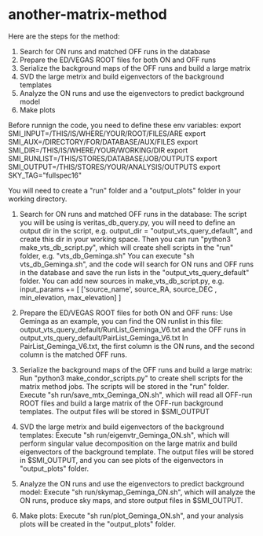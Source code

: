 # another-matrix-method

Here are the steps for the method:
1. Search for ON runs and matched OFF runs in the database
2. Prepare the ED/VEGAS ROOT files for both ON and OFF runs
3. Serialize the background maps of the OFF runs and build a large matrix
4. SVD the large metrix and build eigenvectors of the background templates
5. Analyze the ON runs and use the eigenvectors to predict background model
6. Make plots

Before runnign the code, you need to define these env variables:
export SMI_INPUT=/THIS/IS/WHERE/YOUR/ROOT/FILES/ARE
export SMI_AUX=/DIRECTORY/FOR/DATABASE/AUX/FILES
export SMI_DIR=/THIS/IS/WHERE/YOUR/WORKING/DIR
export SMI_RUNLIST=/THIS/STORES/DATABASE/JOB/OUTPUTS
export SMI_OUTPUT=/THIS/STORES/YOUR/ANALYSIS/OUTPUTS
export SKY_TAG="fullspec16"

You will need to create a "run" folder and a "output_plots" folder in your working directory.

1. Search for ON runs and matched OFF runs in the database:
The script you will be using is veritas_db_query.py, 
you will need to define an output dir in the script, 
e.g. output_dir = "output_vts_query_default", and create this dir in your working space.
Then you can run "python3 make_vts_db_script.py", which will create shell scripts in the "run" folder, e.g. "vts_db_Geminga.sh"
You can execute "sh vts_db_Geminga.sh", and the code will search for ON runs and OFF runs in the database and save the run lists in the "output_vts_query_default" folder.
You can add new sources in make_vts_db_script.py, e.g.
input_params += [ ['source_name', source_RA, source_DEC  , min_elevation, max_elevation] ]
 
2. Prepare the ED/VEGAS ROOT files for both ON and OFF runs:
Use Geminga as an example, you can find the ON runlist in this file: output_vts_query_default/RunList_Geminga_V6.txt
and the OFF runs in output_vts_query_default/PairList_Geminga_V6.txt 
In PairList_Geminga_V6.txt, the first column is the ON runs, and the second column is the matched OFF runs.


3. Serialize the background maps of the OFF runs and build a large matrix:
Run "python3 make_condor_scripts.py" to create shell scripts for the matrix method jobs. The scripts will be stored in the "run" folder.
Execute "sh run/save_mtx_Geminga_ON.sh", which will read all OFF-run ROOT files and build a large matrix of the OFF-run background templates.
The output files will be stored in $SMI_OUTPUT

4. SVD the large metrix and build eigenvectors of the background templates:
Execute "sh run/eigenvtr_Geminga_ON.sh", which will perform singular value decomposition on the large matrix and build eigenvectors of the background template.
The output files will be stored in $SMI_OUTPUT, and you can see plots of the eigenvectors in "output_plots" folder.

5. Analyze the ON runs and use the eigenvectors to predict background model:
Execute "sh run/skymap_Geminga_ON.sh", which will analyze the ON runs, produce sky maps, and store output files in $SMI_OUTPUT.

6. Make plots:
Execute "sh run/plot_Geminga_ON.sh", and your analysis plots will be created in the "output_plots" folder.

